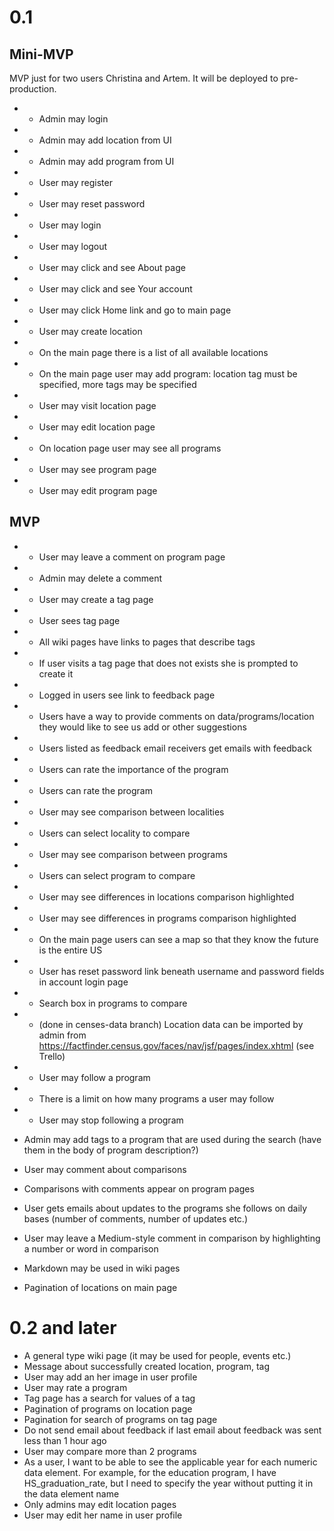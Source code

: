 # 0.1

## Mini-MVP

MVP just for two users Christina and Artem. It will be deployed to pre-production.

- + Admin may login
- + Admin may add location from UI
- + Admin may add program from UI
- + User may register
- + User may reset password
- + User may login
- + User may logout
- + User may click and see About page
- + User may click and see Your account
- + User may click Home link and go to main page
- + User may create location
- + On the main page there is a list of all available locations
- + On the main page user may add program: location tag must be specified, more tags may be specified
- + User may visit location page
- + User may edit location page
- + On location page user may see all programs
- + User may see program page
- + User may edit program page

## MVP

- + User may leave a comment on program page
- + Admin may delete a comment

- + User may create a tag page
- + User sees tag page
- + All wiki pages have links to pages that describe tags
- + If user visits a tag page that does not exists she is prompted to create it

- + Logged in users see link to feedback page
- + Users have a way to provide comments on data/programs/location they would like to see us add or other suggestions
- + Users listed as feedback email receivers get emails with feedback

- + Users can rate the importance of the program
- + Users can rate the program

- + User may see comparison between localities
- + Users can select locality to compare
- + User may see comparison between programs
- + Users can select program to compare
- + User may see differences in locations comparison highlighted
- + User may see differences in programs comparison highlighted

- + On the main page users can see a map so that they know the future is the entire US
- + User has reset password link beneath username and password fields in account login page
- + Search box in programs to compare
- + (done in censes-data branch) Location data can be imported by admin from  https://factfinder.census.gov/faces/nav/jsf/pages/index.xhtml (see Trello)

- + User may follow a program
- + There is a limit on how many programs a user may follow
- + User may stop following a program

- Admin may add tags to a program that are used during the search (have them in the body of program description?)
- User may comment about comparisons
- Comparisons with comments appear on program pages

- User gets emails about updates to the programs she follows on daily bases (number of comments, number of updates etc.)
- User may leave a Medium-style comment in comparison by highlighting a number or word in comparison

- Markdown may be used in wiki pages

- Pagination of locations on main page


# 0.2 and later

- A general type wiki page (it may be used for people, events etc.)
- Message about successfully created location, program, tag
- User may add an her image in user profile
- User may rate a program
- Tag page has a search for values of a tag
- Pagination of programs on location page
- Pagination for search of programs on tag page
- Do not send email about feedback if last email about feedback was sent less than 1 hour ago
- User may compare more than 2 programs
- As a user, I want to be able to see the applicable year for each numeric data element. For example, for the education program, I have HS_graduation_rate, but I need to specify the year without putting it in the data element name
- Only admins may edit location pages
- User may edit her name in user profile
